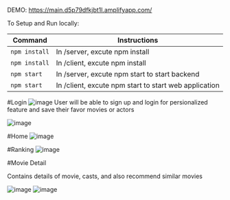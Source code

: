 DEMO:
https://main.d5p79dfkjbt1l.amplifyapp.com/

To Setup and Run locally:

| Command       | Instructions                                         |
| --------------| -----------------------------------------------------|
| `npm install` | In /server, excute npm install                       |
| `npm install` | In /client, excute npm install                       |
| `npm start`   | In /server, excute npm start to start backend        |
| `npm start`   | In /client, excute npm start to start web application|

#Login
![image](https://user-images.githubusercontent.com/77389522/172348235-48909def-b3fd-45d7-a5a4-6fb1929a2566.png)
User will be able to sign up and login for persionalized feature and save their favor movies or actors

![image](https://user-images.githubusercontent.com/77389522/172348563-51e13c0a-915d-4b46-8494-a2af5daf1150.png)


#Home
![image](https://user-images.githubusercontent.com/77389522/172347974-91a53ec4-7985-4ff2-b42a-d810d556ad1b.png)


#Ranking
![image](https://user-images.githubusercontent.com/77389522/172348100-8556d3ab-021a-41ed-aead-77ebb0792116.png)

#Movie Detail

Contains details of movie, casts, and also recommend similar movies

![image](https://user-images.githubusercontent.com/77389522/172348824-51a7c2b3-d949-4ea8-8635-d0d37ebcbdf1.png)
![image](https://user-images.githubusercontent.com/77389522/172348898-0c2ae819-a8d9-4808-9e64-24b20b4f4e3f.png)
